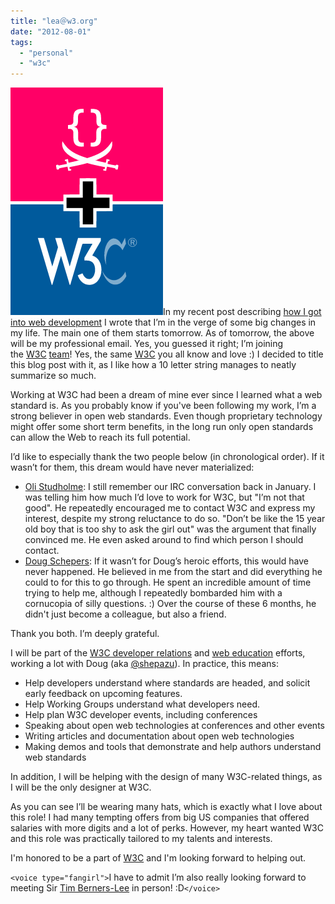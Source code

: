 ```yaml
---
title: "lea＠w3․org"
date: "2012-08-01"
tags:
  - "personal"
  - "w3c"
---
```


[![](images/Screen-Shot-2012-08-01-at-14.55.40-.png ":)")](images/Screen-Shot-2012-08-01-at-14.55.40-.png)In my recent post describing [how I got into web development](http://lea.verou.me/2012/05/how-i-got-into-web-development-the-long-version/) I wrote that I’m in the verge of some big changes in my life. The main one of them starts tomorrow. As of tomorrow, the above will be my professional email. Yes, you guessed it right; I’m joining the [W3C](http://w3.org) [team](http://www.w3.org/People/)! Yes, the same [W3C](http://w3.org) you all know and love :) I decided to title this blog post with it, as I like how a 10 letter string manages to neatly summarize so much.

Working at W3C had been a dream of mine ever since I learned what a web standard is. As you probably know if you've been following my work, I’m a strong believer in open web standards. Even though proprietary technology might offer some short term benefits, in the long run only open standards can allow the Web to reach its full potential.

I’d like to especially thank the two people below (in chronological order). If it wasn’t for them, this dream would have never materialized:

- [Oli Studholme](http://oli.jp/): I still remember our IRC conversation back in January. I was telling him how much I’d love to work for W3C, but "I’m not that good". He repeatedly encouraged me to contact W3C and express my interest, despite my strong reluctance to do so. "Don’t be like the 15 year old boy that is too shy to ask the girl out" was the argument that finally convinced me. He even asked around to find which person I should contact.
- [Doug Schepers](http://schepers.cc/): If it wasn’t for Doug’s heroic efforts, this would have never happened. He believed in me from the start and did everything he could to for this to go through. He spent an incredible amount of time trying to help me, although I repeatedly bombarded him with a cornucopia of silly questions. :) Over the course of these 6 months, he didn't just become a colleague, but also a friend.

Thank you both. I’m deeply grateful.

I will be part of the [W3C developer relations](http://www.w3.org/community/devrel/) and [web education](http://www.w3.org/community/webed/) efforts, working a lot with Doug (aka [@shepazu](http://twitter.com/shepazu)). In practice, this means:

- Help developers understand where standards are headed, and solicit early feedback on upcoming features.
- Help Working Groups understand what developers need.
- Help plan W3C developer events, including conferences
- Speaking about open web technologies at conferences and other events
- Writing articles and documentation about open web technologies
- Making demos and tools that demonstrate and help authors understand web standards

In addition, I will be helping with the design of many W3C-related things, as I will be the only designer at W3C.

As you can see I’ll be wearing many hats, which is exactly what I love about this role! I had many tempting offers from big US companies that offered salaries with more digits and a lot of perks. However, my heart wanted W3C and this role was practically tailored to my talents and interests.

I'm honored to be a part of [W3C](http://w3.org) and I'm looking forward to helping out.

`<voice type="fangirl">`I have to admit I’m also really looking forward to meeting Sir [Tim Berners-Lee](http://www.w3.org/People/all#timbl) in person! :D`</voice>`
